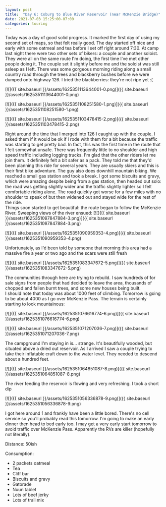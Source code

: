 ```yaml
---
layout: post
title:  "Day 6: Coburg to Blue River Reservoir (near McKenzie Bridge)"
date: 2021-07-03 15:25:00-07:00
categories: touring
---
```

Today was a day of good solid progress. It marked the first day of using my second set of maps, so that felt really good. The day started off nice and early with some oatmeal and tea before I set off right around 7:30. At camp last night there were two other sets of bikers: a couple and another soloist. They were all on the same route I'm doing, the first time I've met other people doing it. The couple set it slightly before me and the soloist was still asleep as I left. There was some gorgeous morning riding along a small country road through the trees and blackberry bushes before we were dumped onto highway 126. I tried the blackberries: they're not ripe yet :(  

[![]({{ site.baseurl }}/assets/1625351113644001-0.png)]({{ site.baseurl }}/assets/1625351113644001-0.png)
  

[![]({{ site.baseurl }}/assets/1625351108251580-1.png)]({{ site.baseurl }}/assets/1625351108251580-1.png)

[![]({{ site.baseurl }}/assets/1625351103478415-2.png)]({{ site.baseurl }}/assets/1625351103478415-2.png)
  
Right around the time that I merged into 126 I caught up with the couple. I asked them if it would be ok if I rode with them for a bit because the traffic was starting to get pretty bad. In fact, this was the first time in the route that I felt somewhat unsafe. There was frequently little to no shoulder and high speed traffic including logging trucks. I'm glad that the other riders let me join them. It definitely felt a bit safer as a pack. They told me that they'd been planning this ride for several years. They are usually skiers and this is their first bike adventure. The guy also does downhill mountain biking. We reached a small gas station and took a break. I got some biscuits and gravy, which were amazing despite being from a gas station, then headed out solo: the road was getting slightly wider and the traffic slightly lighter so I felt comfortable riding alone. The road quickly got worse for a few miles with no shoulder to speak of but then widened out and stayed wide for the rest of the ride.  
Things soon started to get beautiful: the route began to follow the McKenzie River. Sweeping views of the river ensued:
[![]({{ site.baseurl }}/assets/1625351097847884-3.png)]({{ site.baseurl }}/assets/1625351097847884-3.png)

[![]({{ site.baseurl }}/assets/1625351090959353-4.png)]({{ site.baseurl }}/assets/1625351090959353-4.png)
  
Unfortunately, as I'd been told by someone that morning this area had a massive fire a year or two ago and the scars were still fresh  

[![]({{ site.baseurl }}/assets/1625351083347672-5.png)]({{ site.baseurl }}/assets/1625351083347672-5.png)
  
The communities through here are trying to rebuild. I saw hundreds of for sale signs from people that had decided to leave the area, thousands of chopped and fallen burnt trees, and some new houses being built.   
I should note that today was about 1000 feet of climbing. Tomorrow is going to be about 4000 as I go over McKenzie Pass. The terrain is certainly starting to look mountainous:  

[![]({{ site.baseurl }}/assets/1625351076616774-6.png)]({{ site.baseurl }}/assets/1625351076616774-6.png)

[![]({{ site.baseurl }}/assets/1625351071207036-7.png)]({{ site.baseurl }}/assets/1625351071207036-7.png)
  
The campground I'm staying in is... strange. It's beautifully wooded, but situated above a dried out reservoir. As I arrived I saw a couple trying to take their inflatable craft down to the water level. They needed to descend about a hundred feet.  

[![]({{ site.baseurl }}/assets/1625351064851087-8.png)]({{ site.baseurl }}/assets/1625351064851087-8.png)
  
The river feeding the reservoir is flowing and very refreshing. I took a short dip  

[![]({{ site.baseurl }}/assets/1625351056336878-9.png)]({{ site.baseurl }}/assets/1625351056336878-9.png)
  
I got here around 1 and frankly have been a little bored. There's no cell service so you'll probably read this tomorrow. I'm going to make an early dinner then head to bed early too. I may get a very early start tomorrow to avoid traffic over McKenzie Pass. Apparently the RVs are killer (hopefully not literally).  


Distance: 50ish


Consumption:

* 2 packets oatmeal
* Tea
* Cliff bar
* Biscuits and gravy
* Gatorade
* Nuun tablet
* Lots of beef jerky
* Lots of trail mix
